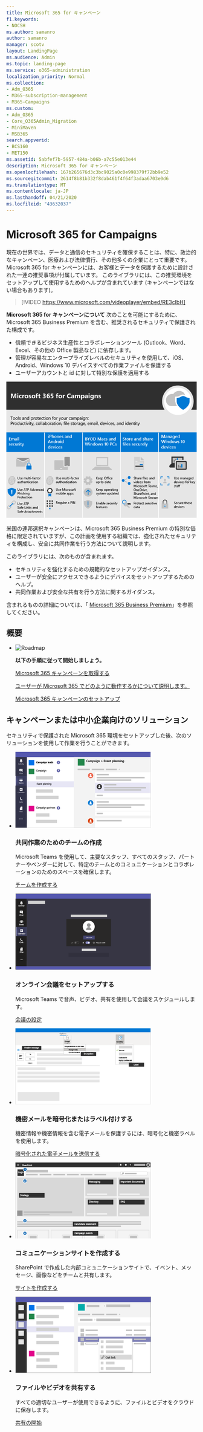 ```yaml
---
title: Microsoft 365 for キャンペーン
f1.keywords:
- NOCSH
ms.author: samanro
author: samanro
manager: scotv
layout: LandingPage
ms.audience: Admin
ms.topic: landing-page
ms.service: o365-administration
localization_priority: Normal
ms.collection:
- Adm_O365
- M365-subscription-management
- M365-Campaigns
ms.custom:
- Adm_O365
- Core_O365Admin_Migration
- MiniMaven
- MSB365
search.appverid:
- BCS160
- MET150
ms.assetid: 5abfef7b-5957-484a-b06b-a7c55e013e44
description: Microsoft 365 for キャンペーン
ms.openlocfilehash: 167b265676d3c3bc9025a0c0e998379f72bb9e52
ms.sourcegitcommit: 2614f8b81b332f8dab461f4f64f3adaa6703e0d6
ms.translationtype: MT
ms.contentlocale: ja-JP
ms.lasthandoff: 04/21/2020
ms.locfileid: "43632037"
---
```

<a name="microsoft-365-for-campaigns"></a>Microsoft 365 for Campaigns
===========================

現在の世界では、データと通信のセキュリティを確保することは、特に、政治的なキャンペーン、医療および法律慣行、その他多くの企業にとって重要です。 Microsoft 365 for キャンペーンには、お客様とデータを保護するために設計された一連の推奨事項が付属しています。 このライブラリには、この推奨環境をセットアップして使用するためのヘルプが含まれています (キャンペーンではない場合もあります)。


> [!VIDEO https://www.microsoft.com/videoplayer/embed/RE3clbH] 


**Microsoft 365 for キャンペーンについて** 次のことを可能にするために、Microsoft 365 Business Premium を含む、推奨されるセキュリティで保護された構成です。
- 信頼できるビジネス生産性とコラボレーションツール (Outlook、Word、Excel、その他の Office 製品など) に依存します。 
- 管理が容易なエンタープライズレベルのセキュリティを使用して、iOS、Android、Windows 10 デバイスすべての作業ファイルを保護する 
- ユーザーアカウントと id に対して特別な保護を適用する 

![Microsoft 365 Business Premium は、生産性ツール、コラボレーションツール、ファイルストレージ、電子メール、デバイス、および id を保護します。](../media/M365-WhatIsIt-SecurityFocus.png)

米国の連邦選択キャンペーンは、Microsoft 365 Business Premium の特別な価格に限定されていますが、この計画を使用する組織では、強化されたセキュリティを構成し、安全に共同作業を行う方法について説明します。

このライブラリには、次のものが含まれます。
- セキュリティを強化するための規範的なセットアップガイダンス。
- ユーザーが安全にアクセスできるようにデバイスをセットアップするためのヘルプ。
- 共同作業および安全な共有を行う方法に関するガイダンス。

含まれるものの詳細については、「 [Microsoft 365 Business Premium](https://www.microsoft.com/microsoft-365/business)」を参照してください。 


<a name="get-started"></a>概要
--------------------------

<ul class="panelContent cardsJ">
    <li>
        <div class="cardSize">
            <div class="cardPadding">
                <div class="card">
                    <div class="cardImageOuter">
                        <div class="cardImage">
                            <img src="https://docs.microsoft.com/office/media/icons/walkthrough-map-blue.svg" alt="Roadmap" />
                        </div>
                    </div>
                    <div class="cardText">
                        <p><b>以下の手順に従って開始しましょう。</b></p>
                        <P><a href="get-microsoft-365-campaigns.md">Microsoft 365 キャンペーンを取得する</a></p>
                        <P><a href="m365-campaigns-users.md">ユーザーが Microsoft 365 でどのように動作するかについて説明します。</a></p>
                        <P><a href="microsoft-365-campaigns-setup-overview.md">Microsoft 365 キャンペーンのセットアップ</a></p>
                    </div>
                </div>
            </div>
        </div>
    </li>
</ul>

<a name="solutions-for-your-campaign-or-small-business"></a>キャンペーンまたは中小企業向けのソリューション
--------------------------

セキュリティで保護された Microsoft 365 環境をセットアップした後、次のソリューションを使用して作業を行うことができます。

<ul class="panelContent cardsW cols cols2">
    <li>
        <div class="cardSize">
            <div class="cardPadding">
                <div class="card">
                    <div class="cardImageOuter">
                        <div class="cardImage">
                            <img src="../media/sm-m365-democracy-teams-collab.png" alt="a SharePoint communications site" />
                        </div>
                    </div>
                    <div class="cardText">
                        <h3>共同作業のためのチームの作成</h3>
                        <p>Microsoft Teams を使用して、主要なスタッフ、すべてのスタッフ、パートナーやベンダーに対して、特定のチームとのコミュニケーションとコラボレーションのためのスペースを確保します。</p>
                        <p><a href="create-teams-for-collaboration.md">チームを作成する</a></p>
                    </div>
                </div>
            </div>
        </div>
    </li>
    <li>
        <div class="cardSize">
            <div class="cardPadding">
                <div class="card">
                    <div class="cardImageOuter">
                        <div class="cardImage">
                            <img src="../media/m365-democracy-teams-meetings.png" alt="an online meeting" />
                        </div>
                    </div>
                    <div class="cardText">
                        <h3>オンライン会議をセットアップする</h3>
                        <p>Microsoft Teams で音声、ビデオ、共有を使用して会議をスケジュールします。</p>
                        <p><a href="set-up-meetings.md">会議の設定</a></p>
                    </div>
                </div>
            </div>
        </div>
    </li>
    <li>
        <div class="cardSize">
            <div class="cardPadding">
                <div class="card">
                    <div class="cardImageOuter">
                        <div class="cardImage">
                            <img src="../media/sm-m365-campaign-email-encrypt.png" alt="Encrypted and labeled email" />
                        </div>
                    </div>
                    <div class="cardText">
                        <h3>機密メールを暗号化またはラベル付けする</h3>
                        <p>機密情報や機密情報を含む電子メールを保護するには、暗号化と機密ラベルを使用します。</p>
                        <p><a href="send-encrypted-email.md">暗号化された電子メールを送信する</a></p>
                    </div>
                </div>
            </div>
        </div>
    </li>
    <li>
        <div class="cardSize">
            <div class="cardPadding">
                <div class="card">
                    <div class="cardImageOuter">
                        <div class="cardImage">
                            <img src="../media/sm-m365-democracy-comms-site.png" alt="a SharePoint communications site" />
                        </div>
                    </div>
                    <div class="cardText">
                        <h3>コミュニケーションサイトを作成する</h3>
                        <p>SharePoint で作成した内部コミュニケーションサイトで、イベント、メッセージ、画像などをチームと共有します。</p>
                        <p><a href="create-communications-site.md">サイトを作成する</a></p>
                    </div>
                </div>
            </div>
        </div>
    </li>
    <li>
        <div class="cardSize">
            <div class="cardPadding">
                <div class="card">
                    <div class="cardImageOuter">
                        <div class="cardImage">
                            <img src="../media/m365-democracy-teams-sharefiles.png" alt="sharing a file in Microsoft Teams" />
                        </div>
                    </div>
                    <div class="cardText">
                        <h3>ファイルやビデオを共有する</h3>
                        <p>すべての適切なユーザーが使用できるように、ファイルとビデオをクラウドに保存します。</p>
                        <p><a href="share-files-and-videos.md">共有の開始</a></p>
                    </div>
                </div>
            </div>
        </div>
    </li>
</ul>
